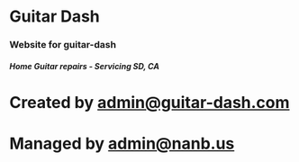 # Guitar Dash
### Website for guitar-dash
##### Home Guitar repairs - Servicing SD, CA


# Created by admin@guitar-dash.com

# Managed by admin@nanb.us